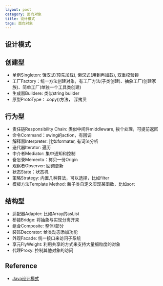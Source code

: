 ```yaml
---
layout: post
category: 面向对象
title: 设计模式
tags: 面向对象
---
```


## 设计模式

## 创建型

- 单例Singleton: 饿汉式(预先加载), 懒汉式(用到再加载), 双重校验锁
- 工厂Factory：统一方法创建对象，有工厂方法(子类创建)、抽象工厂(创建家族)、简单工厂(单独一个工具类创建)
- 生成器Buildere: 类似string builder
- 原型ProtoType：.copy()方法， 深拷贝

## 行为型

- 责任链Responsibility Chain:  类似中间件middleware, 挨个处理，可提前返回
- 命令Command：swing的action，有回调
- 解释器Interpreter: 比如formater, 有词法分析
- 迭代器Iterator:  遍历
- 中介者Mediator: 集中通知和控制
- 备忘录Memento：拷贝一份Origin
- 观察者Observer: 回调更新
- 状态State：状态机
- 策略Strategy: 内置几种算法，可以选择，比如filter
- 模板方法Template Method: 新子类自定义实现某函数，比如sort

## 结构型

- 适配器Adapter: 比如Array的asList
- 桥接Bridge: 将抽象与实现分离开来
- 组合Composite: 整体/部分
- 装饰Decorator: 给类动态添加功能
- 外观Facade: 统一接口来访问子系统
- 享元FlyWeight: 利用共享的方式来支持大量细粒度的对象
- 代理Proxy: 控制其他对象的访问

## Reference

- [Java设计模式](http://www.cyc2018.xyz/%E5%85%B6%E5%AE%83/%E8%AE%BE%E8%AE%A1%E6%A8%A1%E5%BC%8F/%E8%AE%BE%E8%AE%A1%E6%A8%A1%E5%BC%8F%20-%20%E7%9B%AE%E5%BD%95.html#%E4%B8%80%E3%80%81%E5%89%8D%E8%A8%80)


